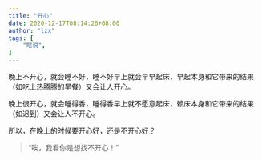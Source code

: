 ```yaml
---
title: "开心"
date: 2020-12-17T08:14:26+08:00
author: "lzx"
tags: [
    "瞎说",
]
---
```

晚上不开心，就会睡不好，睡不好早上就会早早起床，早起本身和它带来的结果（如吃上热腾腾的早餐）又会让人开心。  

晚上很开心，就会睡得香，睡得香早上就不愿意起床，赖床本身和它带来的结果（如迟到）又会让人不开心。  

所以，在晚上的时候要开心好，还是不开心好？

> “唉，我看你是想找不开心！”
